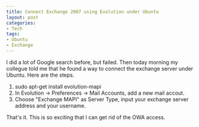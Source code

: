 ```yaml
---
title: Connect Exchange 2007 using Evolution under Ubuntu
layout: post
categories:
- Tech
tags:
- Ubuntu
- Exchange
---
```


I did a lot of Google search before, but failed. Then today morning my collegue told me that he found a way to connect the exchange server under Ubuntu. Here are the steps. 
1. sudo apt-get install evolution-mapi 
2. In Evolution -> Preferences -> Mail Accounts, add a new mail accout. 
3. Choose "Exchange MAPI" as Server Type, input your exchange server address and your username. 

That's it. This is so exciting that I can get rid of the OWA access.
